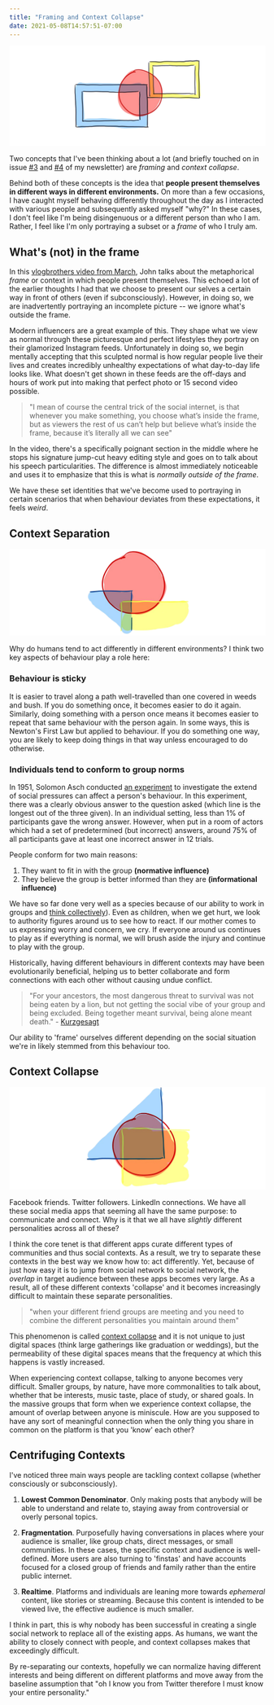 ```yaml
---
title: "Framing and Context Collapse"
date: 2021-05-08T14:57:51-07:00
---
```


![Abstract illustration of a blob framed by two picture frames](images/title.png)

Two concepts that I've been thinking about a lot (and briefly touched on in issue [#3](https://buttondown.email/jacky/archive/spider-man-neurons-hearing-fractals-and-fulfilment) and [#4](https://buttondown.email/jacky/archive/sun-sneezing-infrastructure-moderation-and-why) of my newsletter) are *framing* and *context collapse*. 

Behind both of these concepts is the idea that **people present themselves in different ways in different environments.** On more than a few occasions, I have caught myself behaving differently throughout the day as I interacted with various people and subsequently asked myself "why?" In these cases, I don't feel like I'm being disingenuous or a different person than who I am. Rather, I feel like I'm only portraying a subset or a *frame* of who I truly am.

## What's (not) in the frame
In this [vlogbrothers video from March](https://www.youtube.com/watch?v=ZRZuEGuU_es), John talks about the metaphorical *frame* or context in which people present themselves. This echoed a lot of the earlier thoughts I had that we choose to present our selves a certain way in front of others (even if subconsciously). However, in doing so, we are inadvertently portraying an incomplete picture -- we ignore what's outside the frame.

Modern influencers are a great example of this. They shape what we view as normal through these picturesque and perfect lifestyles they portray on their glamorized Instagram feeds. Unfortunately in doing so, we begin mentally accepting that this sculpted normal is how regular people live their lives and creates incredibly unhealthy expectations of what day-to-day life looks like. What doesn't get shown in these feeds are the off-days and hours of work put into making that perfect photo or 15 second video possible.

> "I mean of course the central trick of the social internet, is that whenever you make something, you choose what’s inside the frame, but as viewers the rest of us can’t help but believe what’s inside the frame, because it’s literally all we can see"

In the video, there's a specifically poignant section in the middle where he stops his signature jump-cut heavy editing style and goes on to talk about his speech particularities. The difference is almost immediately noticeable and uses it to emphasize that this is what is *normally outside of the frame*. 

We have these set identities that we've become used to portraying in certain scenarios that when behaviour deviates from these expectations, it feels *weird*.

## Context Separation
![Abstract illustration of a blob framed by two picture frames](images/context-separation.png)

Why do humans tend to act differently in different environments? I think two key aspects of behaviour play a role here:

### Behaviour is sticky
It is easier to travel along a path well-travelled than one covered in weeds and bush. If you do something once, it becomes easier to do it again. Similarly, doing something with a person once means it becomes easier to repeat that same behaviour with the person again. In some ways, this is Newton's First Law but applied to behaviour. If you do something one way, you are likely to keep doing things in that way unless encouraged to do otherwise.


### Individuals tend to conform to group norms
In 1951, Solomon Asch conducted [an experiment](https://en.wikipedia.org/wiki/Asch_conformity_experiments) to investigate the extend of social pressures can affect a person's behaviour.
In this experiment, there was a clearly obvious answer to the question asked (which line is the longest out of the three given). In an individual setting, less than 1% of participants gave the wrong answer. However, when put in a room of actors which had a set of predetermined (but incorrect) answers, around 75% of all participants gave at least one incorrect answer in 12 trials.

People conform for two main reasons:

1. They want to fit in with the group **(normative influence)**
2. They believe the group is better informed than they are **(informational influence)**

We have so far done very well as a species because of our ability to work in groups and [think collectively](/posts/collaborative-thinking)). Even as children, when we get hurt, we look to authority figures around us to see how to react. If our mother comes to us expressing worry and concern, we cry. If everyone around us continues to play as if everything is normal, we will brush aside the injury and continue to play with the group.

Historically, having different behaviours in different contexts may have been evolutionarily beneficial, helping us to better collaborate and form connections with each other without causing undue conflict. 

> "For your ancestors, the most dangerous threat to survival was not being eaten by a lion, but not getting the social vibe of your group and being excluded. Being together meant survival, being alone meant death." - [Kurzgesagt](https://www.youtube.com/watch?v=n3Xv_g3g-mA)

Our ability to 'frame' ourselves different depending on the social situation we're in likely stemmed from this behaviour too.

## Context Collapse
![Abstract illustration of a blob framed by two picture frames](images/context-collapse.png)

Facebook friends. Twitter followers. LinkedIn connections. We have all these social media apps that seeming all have the same purpose: to communicate and connect. Why is it that we all have *slightly* different personalities across all of these?

I think the core tenet is that different apps curate different types of communities and thus social contexts. As a result, we try to separate these contexts in the best way we know how to: act differently. Yet, because of just how easy it is to jump from social network to social network, the *overlap* in target audience between these apps becomes very large. As a result, all of these different contexts 'collapse' and it becomes increasingly difficult to maintain these separate personalities.

> "when your different friend groups are meeting and you need to combine the different personalities you maintain around them"

This phenomenon is called [context collapse](https://www.rewire.org/context-collapse-online/) and it is not unique to just digital spaces (think large gatherings like graduation or weddings), but the permeability of these digital spaces means that the frequency at which this happens is vastly increased.

When experiencing context collapse, talking to anyone becomes very difficult. Smaller groups, by nature, have more commonalities to talk about, whether that be interests, music taste, place of study, or shared goals. In the massive groups that form when we experience context collapse, the amount of overlap between anyone is miniscule. How are you supposed to have any sort of meaningful connection when the only thing you share in common on the platform is that you 'know' each other?

## Centrifuging Contexts
I've noticed three main ways people are tackling context collapse (whether consciously or subconsciously).

1. **Lowest Common Denominator**. Only making posts that anybody will be able to understand and relate to, staying away from controversial or overly personal topics.

2. **Fragmentation**. Purposefully having conversations in places where your audience is smaller, like group chats, direct messages, or small communities. In these cases, the specific context and audience is well-defined. More users are also turning to 'finstas' and have accounts focused for a closed group of friends and family rather than the entire public internet.  

3. **Realtime**. Platforms and individuals are leaning more towards *ephemeral* content, like stories or streaming. Because this content is intended to be viewed live, the effective audience is much smaller.

I think in part, this is why nobody has been successful in creating a single social network to replace all of the existing apps. As humans, we want the ability to closely connect with people, and context collapses makes that exceedingly difficult.

By re-separating our contexts, hopefully we can normalize having different interests and being different on different platforms and move away from the baseline assumption that "oh I know you from Twitter therefore I must know your entire personality."